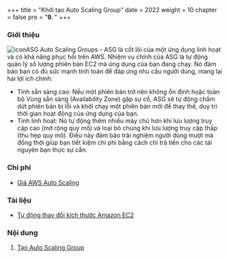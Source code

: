 +++
title = "Khởi tạo Auto Scaling Group"
date = 2022
weight = 10
chapter = false
pre = "<b>9. </b>"
+++
### Giới thiệu
![iconASG](/images/9-ASG/icon.png)
Auto Scaling Groups - ASG là cốt lõi của một ứng dụng linh hoạt và có khả năng phục hồi trên AWS. Nhiệm vụ chính của ASG là tự động quản lý số lượng phiên bản EC2 mà ứng dụng của bạn đang chạy. Nó đảm bảo bạn có đủ sức mạnh tính toán để đáp ứng nhu cầu người dùng, mang lại hai lợi ích chính:
- Tính sẵn sàng cao: Nếu một phiên bản trở nên không ổn định hoặc toàn bộ Vùng sẵn sàng (Availability Zone) gặp sự cố, ASG sẽ tự động chấm dứt phiên bản bị lỗi và khởi chạy một phiên bản mới để thay thế, duy trì thời gian hoạt động của ứng dụng của bạn.
- Tính linh hoạt: Nó tự động thêm nhiều máy chủ hơn khi lưu lượng truy cập cao (mở rộng quy mô) và loại bỏ chúng khi lưu lượng truy cập thấp (thu hẹp quy mô). Điều này đảm bảo trải nghiệm người dùng mượt mà đồng thời giúp bạn tiết kiệm chi phí bằng cách chỉ trả tiền cho các tài nguyên bạn thực sự cần.

### Chi phí
- [Giá AWS Auto Scaling](https://aws.amazon.com/autoscaling/pricing/)

### Tài liệu
- [Tự động thay đổi kích thước Amazon EC2](https://docs.aws.amazon.com/autoscaling/)
### Nội dung
1. [Tạo Auto Scaling Group](9-ASG/9.1-CreateASG)